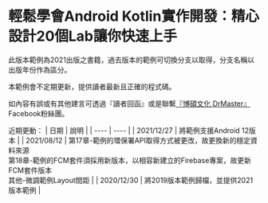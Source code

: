 # 輕鬆學會Android Kotlin實作開發：精心設計20個Lab讓你快速上手

此版本範例為2021出版之書籍，過去版本的範例可切換分支以取得，分支名稱以出版年份作為區分。

本範例會不定期更新，提供讀者最新且正確的程式碼。

如內容有誤或有其他建言可透過『讀者回函』或是聯繫[『博碩文化 DrMaster』](https://www.facebook.com/DrMasterTW/)Facebook粉絲團。

近期更動：
|  日期  |  說明  |
|  ----  |  ----  |
| 2021/12/27  | 將範例支援Android 12版本 |
| 2021/08/12  | 第17章-範例的環保署API取得方式被更改，故更換新的穩定資料來源<br>第18章-範例的FCM套件須採用新版本，以相容新建立的Firebase專案，故更新FCM套件版本<br>其他-微調範例Layout間距 |
| 2020/12/30  | 將2019版本範例歸檔，並提供2021版本範例 |
